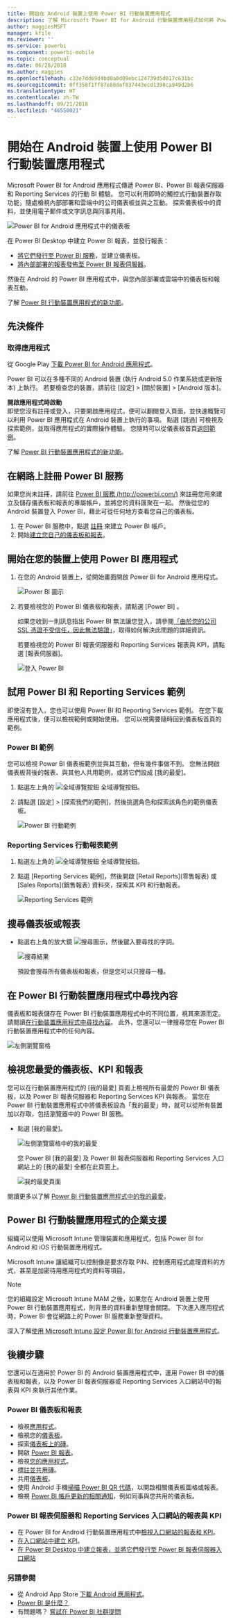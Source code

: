 ```yaml
---
title: 開始在 Android 裝置上使用 Power BI 行動裝置應用程式
description: 了解 Microsoft Power BI for Android 行動裝置應用程式如何將 Power BI 帶入您的口袋，讓您可以行動存取內部部署和雲端的商務資訊。
author: maggiesMSFT
manager: kfile
ms.reviewer: ''
ms.service: powerbi
ms.component: powerbi-mobile
ms.topic: conceptual
ms.date: 06/28/2018
ms.author: maggies
ms.openlocfilehash: c33e7dd69d4bd0a0d09ebc124739d5d017c631bc
ms.sourcegitcommit: 0ff358f1ff87e88daf837443ecd1398ca949d2b6
ms.translationtype: HT
ms.contentlocale: zh-TW
ms.lasthandoff: 09/21/2018
ms.locfileid: "46550021"
---
```

# <a name="get-started-with-the-power-bi-mobile-app-on-android-devices"></a>開始在 Android 裝置上使用 Power BI 行動裝置應用程式
Microsoft Power BI for Android 應用程式傳遞 Power BI、Power BI 報表伺服器和 Reporting Services 的行動 BI 體驗。 您可以利用即時的觸控式行動裝置存取功能，隨處檢視內部部署和雲端中的公司儀表板並與之互動。 探索儀表板中的資料，並使用電子郵件或文字訊息與同事共用。 

![Power BI for Android 應用程式中的儀表板](./media/mobile-android-app-get-started/power-bi-android-dashboard-optimized-090117.png)

在 Power BI Desktop 中建立 Power BI 報表，並發行報表：

* [將它們發行至 Power BI 服務](../../power-bi-overview.md)，並建立儀表板。
* [將內部部署的報表發佈至 Power BI 報表伺服器](../../report-server/quickstart-create-powerbi-report.md)。

然後在 Android 的 Power BI 應用程式中，與您內部部署或雲端中的儀表板和報表互動。

了解 [Power BI 行動裝置應用程式的新功能](../../mobile-whats-new-in-the-mobile-apps.md)。

## <a name="prerequisites"></a>先決條件

### <a name="get-the-app"></a>取得應用程式

從 Google Play [下載 Power BI for Android 應用程式](http://go.microsoft.com/fwlink/?LinkID=544867)。
  
Power BI 可以在多種不同的 Android 裝置 (執行 Android 5.0 作業系統或更新版本) 上執行。 若要檢查您的裝置，請前往 [設定] > [關於裝置] > [Android 版本]。 

**開啟應用程式時啟動**    
即使您沒有註冊或登入，只要開啟應用程式，便可以翻閱登入頁面，並快速概覽可以利用 Power BI 應用程式在 Android 裝置上執行的事項。 點選 [跳過] 可檢視及探索範例，並取得應用程式的實際操作體驗。 您隨時可以從儀表板首頁[返回範例](mobile-android-app-get-started.md#try-the-power-bi-and-reporting-services-samples)。

了解 [Power BI 行動裝置應用程式的新功能](../../mobile-whats-new-in-the-mobile-apps.md)。

## <a name="sign-up-for-the-power-bi-service-on-the-web"></a>在網路上註冊 Power BI 服務
如果您尚未註冊，請前往 [Power BI 服務 (http://powerbi.com/)](http://powerbi.com/) 來註冊您用來建立及儲存儀表板和報表的專屬帳戶，並將您的資料匯聚在一起。 然後從您的 Android 裝置登入 Power BI，藉此可從任何地方查看您自己的儀表板。

1. 在 Power BI 服務中，點選 [註冊](http://go.microsoft.com/fwlink/?LinkID=513879) 來建立 Power BI 帳戶。
2. 開始[建立您自己的儀表板和報表](../../service-get-started.md)。

## <a name="get-started-with-the-power-bi-app-on-your-device"></a>開始在您的裝置上使用 Power BI 應用程式
1. 在您的 Android 裝置上，從開始畫面開啟 Power BI for Android 應用程式。
   
   ![Power BI 圖示](./media/mobile-android-app-get-started/power-bi-logo-android.png)
2. 若要檢視您的 Power BI 儀表板和報表，請點選 [Power BI] 。  
   
   如果您收到一則訊息指出 Power BI 無法讓您登入，請參閱[「由於您的公司 SSL 憑證不受信任，因此無法驗證」](mobile-android-app-error-corporate-ssl-account-is-untrusted.md)，取得如何解決此問題的詳細資訊。

   若要檢視您的 Power BI 報表伺服器和 Reporting Services 報表與 KPI，請點選 [報表伺服器]。
   
   ![登入 Power BI](./media/mobile-android-app-get-started/power-bi-connect-to-login.png)

## <a name="try-the-power-bi-and-reporting-services-samples"></a>試用 Power BI 和 Reporting Services 範例
即使沒有登入，您也可以使用 Power BI 和 Reporting Services 範例。 在您下載應用程式後，便可以檢視範例或開始使用。 您可以視需要隨時回到儀表板首頁的範例。

### <a name="power-bi-samples"></a>Power BI 範例
您可以檢視 Power BI 儀表板範例並與其互動，但有幾件事做不到。 您無法開啟儀表板背後的報表、與其他人共用範例，或將它們設成 [我的最愛]。

1. 點選左上角的 ![全域導覽按鈕](././media/mobile-android-app-get-started/power-bi-android-options-icon.png) 全域導覽按鈕。
2. 請點選 [設定]  >  [探索我們的範例]，然後挑選角色和探索該角色的範例儀表板。  
   
   ![Power BI 行動範例](./media/mobile-android-app-get-started/power-bi-android-power-bi-samples.png)

### <a name="reporting-services-mobile-report-samples"></a>Reporting Services 行動報表範例
1. 點選左上角的 ![全域導覽按鈕](././media/mobile-android-app-get-started/power-bi-android-options-icon.png) 全域導覽按鈕。
2. 點選 [Reporting Services 範例]，然後開啟 [Retail Reports]\(零售報表) 或 [Sales Reports]\(銷售報表) 資料夾，探索其 KPI 和行動報表。
   
   ![Reporting Services 範例](./media/mobile-android-app-get-started/power-bi-android-reporting-services-samples.png)

## <a name="search-for-a-dashboard-or-report"></a>搜尋儀表板或報表
* 點選右上角的放大鏡 ![搜尋圖示](./media/mobile-android-app-get-started/power-bi-ipad-search-icon.png)，然後鍵入要尋找的字詞。
  
    ![搜尋結果](./media/mobile-android-app-get-started/power-bi-android-tablet-search.png)
  
    預設會搜尋所有儀表板和報表，但是您可以只搜尋一種。

## <a name="find-your-content-in-the-power-bi-mobile-apps"></a>在 Power BI 行動裝置應用程式中尋找內容
儀表板和報表儲存在 Power BI 行動裝置應用程式中的不同位置，視其來源而定。 請閱讀[在行動裝置應用程式中尋找內容](../../mobile-apps-quickstart-view-dashboard-report.md)。 此外，您還可以一律搜尋您在 Power BI 行動裝置應用程式中的任何內容。 

![左側瀏覽窗格](./media/mobile-android-app-get-started/power-bi-mobile-new-nav-no-numbers.png)

## <a name="view-your-favorite-dashboards-kpis-and-reports"></a>檢視您最愛的儀表板、KPI 和報表
您可以在行動裝置應用程式的 [我的最愛] 頁面上檢視所有最愛的 Power BI 儀表板，以及 Power BI 報表伺服器和 Reporting Services KPI 與報表。 當您在 Power BI 行動裝置應用程式中將儀表板設為「我的最愛」時，就可以從所有裝置加以存取，包括瀏覽器中的 Power BI 服務。 

* 點選 [我的最愛]。
  
   ![左側瀏覽窗格中的我的最愛](./media/mobile-android-app-get-started/power-bi-android-favorite-left-nav.png)
  
   您 Power BI [我的最愛] 及 Power BI 報表伺服器和 Reporting Services 入口網站上的 [我的最愛] 全都在此頁面上。
  
   ![我的最愛頁面](./media/mobile-android-app-get-started/power-bi-android-favorites-callouts.png)

閱讀更多以了解 [Power BI 行動裝置應用程式中的我的最愛](mobile-apps-favorites.md)。

## <a name="enterprise-support-for-the-power-bi-mobile-apps"></a>Power BI 行動裝置應用程式的企業支援
組織可以使用 Microsoft Intune 管理裝置和應用程式，包括 Power BI for Android 和 iOS 行動裝置應用程式。

Microsoft Intune 讓組織可以控制像是要求存取 PIN、控制應用程式處理資料的方式，甚至是加密待用應用程式的資料等項目。

> [!NOTE]
> 您的組織設定 Microsoft Intune MAM 之後，如果您在 Android 裝置上使用 Power BI 行動裝置應用程式，則背景的資料重新整理會關閉。 下次進入應用程式時，Power BI 會從網路上的 Power BI 服務重新整理資料。
> 
> 

深入了解[使用 Microsoft Intune 設定 Power BI for Android 行動裝置應用程式](../../service-admin-mobile-intune.md)。 

## <a name="next-steps"></a>後續步驟
您還可以在適用於 Power BI 的 Android 裝置應用程式中，運用 Power BI 中的儀表板和報表，以及 Power BI 報表伺服器或 Reporting Services 入口網站中的報表與 KPI 來執行其他作業。

### <a name="power-bi-dashboards-and-reports"></a>Power BI 儀表板和報表
* 檢視[應用程式](../end-user-apps.md)。
* 檢視您的[儀表板](../../mobile-apps-view-dashboard.md)。
* 探索[儀表板上的磚](../../mobile-tiles-in-the-mobile-apps.md)。
* 開啟 [Power BI 報表](../../mobile-reports-in-the-mobile-apps.md)。
* 檢視[您的應用程式](../end-user-apps.md)。
* [標註並共用磚](mobile-annotate-and-share-a-tile-from-the-mobile-apps.md)。
* 共用[儀表板](../../mobile-share-dashboard-from-the-mobile-apps.md)。
* 使用 Android 手機[掃描 Power BI QR 代碼](../../mobile-apps-qr-code.md)，以開啟相關儀表板圖格或報表。 
* 檢視 [Power BI 帳戶更新的相關通知](../../mobile-apps-notification-center.md)，例如同事與您共用的儀表板。

### <a name="reports-and-kpis-on-the-power-bi-report-server-and-reporting-services-web-portals"></a>Power BI 報表伺服器和 Reporting Services 入口網站的報表與 KPI
* 在 Power BI for Android 行動裝置應用程式中[檢視入口網站的報表和 KPI](mobile-app-ssrs-kpis-mobile-on-premises-reports.md)。
* [在入口網站中建立 KPI](https://docs.microsoft.com/sql/reporting-services/working-with-kpis-in-reporting-services)。
* [在 Power BI Desktop 中建立報表，並將它們發行至 Power BI 報表伺服器入口網站](../../report-server/quickstart-create-powerbi-report.md)

### <a name="see-also"></a>另請參閱
* 從 Android App Store [下載 Android 應用程式](http://go.microsoft.com/fwlink/?LinkID=544867)。
* [Power BI 是什麼？](../../power-bi-overview.md)
* 有問題嗎？ [嘗試在 Power BI 社群提問](http://community.powerbi.com/)


